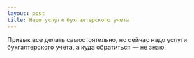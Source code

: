 ```yaml
---
layout: post 
title: Надо услуги бухгалтерского учета 
--- 
```

Привык все делать самостоятельно, но сейчас надо услуги бухгалтерского учета, а куда обратиться — не знаю.